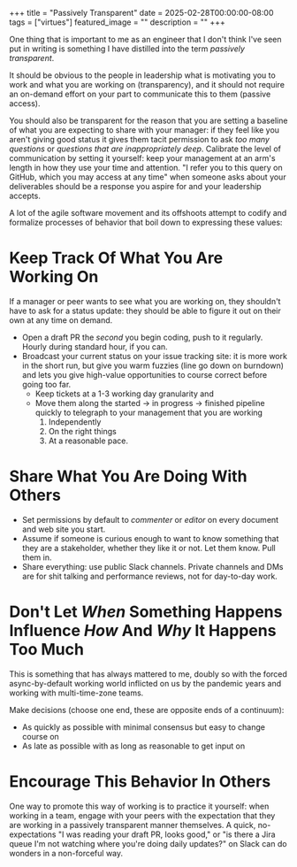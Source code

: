 +++
title =  "Passively Transparent"
date = 2025-02-28T00:00:00-08:00
tags = ["virtues"]
featured_image = ""
description = ""
+++

One thing that is important to me as an engineer that I don't think I've seen put in writing is something I have distilled into the term _passively transparent_.

It should be obvious to the people in leadership what is motivating you to work and what you are working on (transparency), and it should not require an on-demand effort on your part to communicate this to them (passive access).

You should also be transparent for the reason that you are setting a baseline of what you are expecting to share with your manager: if they feel like you aren't giving good status it gives them tacit permission to ask _too many questions_ or _questions that are inappropriately deep_. Calibrate the level of communication by setting it yourself: keep your management at an arm's length in how they use your time and attention. "I refer you to this query on GitHub, which you may access at any time" when someone asks about your deliverables should be a response you aspire for and your leadership accepts.

A lot of the agile software movement and its offshoots attempt to codify and formalize processes of behavior that boil down to expressing these values:

# Keep Track Of What You Are Working On

If a manager or peer wants to see what you are working on, they shouldn't have to ask for a status update: they should be able to figure it out on their own at any time on demand.

- Open a draft PR the _second_ you begin coding, push to it regularly. Hourly during standard hour, if you can.
- Broadcast your current status on your issue tracking site: it is more work in the short run, but give you warm fuzzies (line go down on burndown) and lets you give high-value opportunities to course correct before going too far.
  - Keep tickets at a 1-3 working day granularity and
  - Move them along the started -> in progress -> finished pipeline quickly to telegraph to your management that you are working
    1. Independently
    1. On the right things
    1. At a reasonable pace.

# Share What You Are Doing With Others

- Set permissions by default to _commenter_ or _editor_ on every document and web site you start.
- Assume if someone is curious enough to want to know something that they are a stakeholder, whether they like it or not. Let them know. Pull them in.
- Share everything: use public Slack channels. Private channels and DMs are for shit talking and performance reviews, not for day-to-day work.

# Don't Let _When_ Something Happens Influence _How_ And _Why_ It Happens Too Much

This is something that has always mattered to me, doubly so with the forced async-by-default working world inflicted on us by the pandemic years and working with multi-time-zone teams.

Make decisions (choose one end, these are opposite ends of a continuum):

- As quickly as possible with minimal consensus but easy to change course on
- As late as possible with as long as reasonable to get input on

# Encourage This Behavior In Others

One way to promote this way of working is to practice it yourself: when working in a team, engage with your peers with the expectation that they are working in a passively transparent manner themselves. A quick, no-expectations "I was reading your draft PR, looks good," or "is there a Jira queue I'm not watching where you're doing daily updates?" on Slack can do wonders in a non-forceful way.
